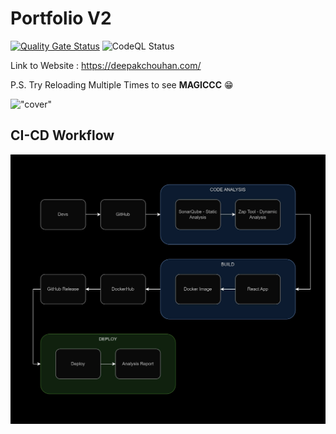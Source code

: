 # Portfolio V2

[![Quality Gate Status](https://sonarcloud.io/api/project_badges/measure?project=deepak-chouhan_Portfolio-V2&metric=alert_status)](https://sonarcloud.io/summary/new_code?id=deepak-chouhan_Portfolio-V2) 
![CodeQL Status](https://github.com/deepak-chouhan/Portfolio-V2/workflows/CodeQL/badge.svg)

Link to Website : https://deepakchouhan.com/

P.S. Try Reloading Multiple Times to see **MAGICCC** 😁

!["cover"](https://deepakchouhan.netlify.app/deepak_chouhan.png)


## CI-CD Workflow

!["Workflow](./diagram/workflow.jpg)

